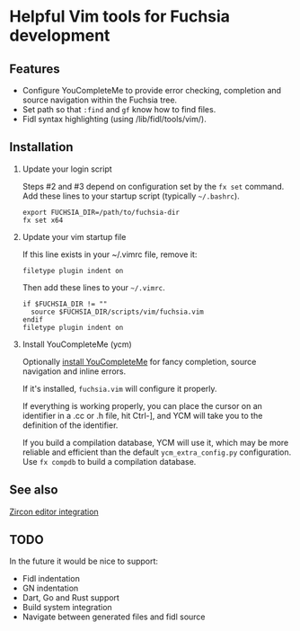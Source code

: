 # Helpful Vim tools for Fuchsia development

## Features

* Configure YouCompleteMe to provide error checking, completion and source
  navigation within the Fuchsia tree.
* Set path so that `:find` and `gf` know how to find files.
* Fidl syntax highlighting (using /lib/fidl/tools/vim/).

## Installation

1. Update your login script

   Steps #2 and #3 depend on configuration set by the `fx set` command. Add
   these lines to your startup script (typically `~/.bashrc`).

   ```shell
   export FUCHSIA_DIR=/path/to/fuchsia-dir
   fx set x64
   ```

1. Update your vim startup file

   If this line exists in your ~/.vimrc file, remove it:

   ```
   filetype plugin indent on
   ```

   Then add these lines to your `~/.vimrc`.

   ```
   if $FUCHSIA_DIR != ""
     source $FUCHSIA_DIR/scripts/vim/fuchsia.vim
   endif
   filetype plugin indent on
   ```

1. Install YouCompleteMe (ycm)

   Optionally [install YouCompleteMe](
   https://fuchsia.googlesource.com/fuchsia/+/master/scripts/youcompleteme/README.md)
   for fancy completion, source navigation and inline errors.

   If it's installed, `fuchsia.vim` will configure it properly.

   If everything is working properly, you can place the cursor on an
   identifier in a .cc or .h file, hit Ctrl-], and YCM will take you
   to the definition of the identifier.

   If you build a compilation database, YCM will use it, which may be more
   reliable and efficient than the default `ycm_extra_config.py` configuration.
   Use `fx compdb` to build a compilation database.

## See also

[Zircon editor integration](
https://fuchsia.googlesource.com/zircon/+/master/docs/editors.md)

## TODO

In the future it would be nice to support:
* Fidl indentation
* GN indentation
* Dart, Go and Rust support
* Build system integration
* Navigate between generated files and fidl source
